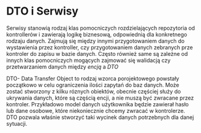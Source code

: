 # DTO i Serwisy

Serwisy stanowią rodzaj klas pomocniczych rozdzielających repozytoria od kontrollerów i zawierają logikę biznesową,
odpowiednią dla konkretnego rodzaju danych. Zajmują się między innymi przygotowaniem danych do wystawienia przez kontroller,
czy przygotowaniem danych zebranych prze kontroler do zapisu w bazie danych. Często również same są zależne od innych
klas pomocniczych mogących zajmować się walidacją czy przetwarzaniem danych między *encją* a *DTO*  
  
DTO- Data Transfer Object to rodzaj wzorca porojektowego powstały początkowo w celu ograniczenia ilości zapytań do baz
danych. Może zostać stworzony z kilku róznych obiektów, obecnie częściej służy do ukrywania danych, które są częścią
encji, a nie muszą być zwracane przez kontroler. Przykładowo model danych użytkownika będzie zawierał hasło lub dane
osobowe, które niekoniecznie chcemy zwracać w kontrolerze. DTO pozwala właśnie stworzyć taki wycinek danych potrzebnych
dla danej sytuacji. 